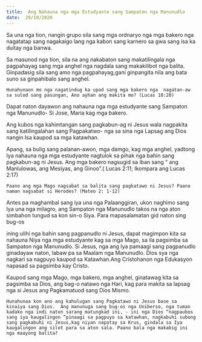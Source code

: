 ```yaml
---
title:  Ang Nahauna nga mga Estudyante sang Sampaton nga Manunudlo
date:  29/10/2020
---
```


Sa una nga tion, nangin grupo sila sang mga ordnaryo nga mga bakero nga nagatatap sang nagakaigo lang nga kabon sang karnero sa gwa sang isa ka duitay nga banwa.

Sa masunod nga tion, sila na ang nakabaton sang makatilingala nga pagpahayag sang mga anghel nga nagdala sang makakilibot nga  balita. Ginpadasig sila sang amo nga pagpahayag,gani ginpangita nila ang bata suno sa ginpahibalo sang anghel.

`Hunahunaon mo nga nagatindug ka upod sang mga bakero nga  nagatan-aw sa sulod sang pasungan, Ano ayhan ang makita mo? (Lucas 18:20)`

Dapat naton dayawon ang nahauna nga mga estudyante sang Sampaton nga Manunudlo- Si Jose, Maria kag mga bakero.

Ang kubos nga kahimtangan sang pagkabun-ag ni Jesus wala nagpakita sang katilingalahan  sang Pagpakatwo- nga sa sina nga Lapsag ang Dios nangin Isa kaupod sa  mga katawhan.

Apang, sa bulig sang palanan-awon, mga damgo, kag mga anghel, yadtong Iya nahauna nga mga estudyante nagtulok sa pihak nga bahin sang pagkabun-ag ni Jesus. Ang mga bakero  nagsugid sa iban sang “ ang Manlulowas, ang Mesiyas, ang Ginoo”.( Lucas 2:11; Ikompara ang Lucas 2:17)

`Paano ang mga Mago nagsabat sa balita sang pagkatawo ni Jesus? Paano naman nagsabat si Herodes? (Mateo 2: 1-12)`

Antes pa  maghambal sang iya una nga Palaanggiran, ukon naghimo sang Iya una nga milagro, ang Sampaton nga Manunudlo takos na nga aton simbahon tungud sa kon sin-o Siya. Para mapasalamatan gid naton sing bug-os

ining ulihi nga bahin sang pagpanudlo ni Jesus, dapat magimpon kita sa nahauna Niya nga mga estudyante kag sa mga Mago, sa ila pagsimba sa Sampaton nga Manunudlo. Si Jesus, nga ang Iya pamaagi sang pagpanudlo ginadayaw naton, labaw pa sa Maalam nga Manunudlo. Dios sya nga nagkari sa nagpuyo kaupod sa Katawhan.Ang Cristohanon nga Edukasyon napasad sa pagsimba kay Cristo.

Kaupod sang mga Mago, mga bakero, mga anghel, ginatawag kita sa pagsimba sa Dios, ang bag-o natawo nga Hari, kag para makita sa lapsag  nga si Jesus ang Pagkamatuod sang Dios Mismo.

`Hunahunaa kon ano ang kahulugan sang Pagkatawo ni Jesus base sa kinaiya sang Dios.  Ang manunuga sang bug-os nga Uniberso, nga tuman kadako nga indi naton sarang matungkad ini, - ini nga Dios “nagpaubos sang iya kaugalingon ”pinaagi sa pagpuyo sa katawhan, nagkabuhi subong sang pagkabuhi ni Jesus,kag niyan napatay sa Krus, gindala sa Iya kaugalingon ang silot para sa aton sala. Paano bala nga makabig ini nga maayong balita?`